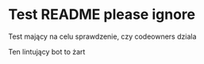 # Test README please ignore #

Test mający na celu sprawdzenie, czy codeowners dziala

Ten lintujący bot to żart

